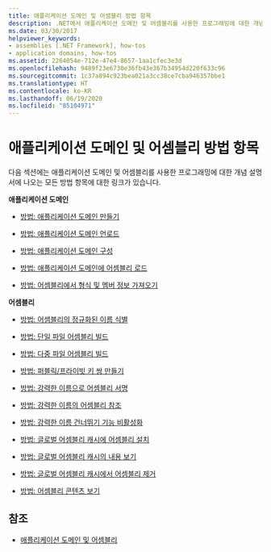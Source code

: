 ```yaml
---
title: 애플리케이션 도메인 및 어셈블리 방법 항목
description: .NET에서 애플리케이션 도메인 및 어셈블리를 사용한 프로그래밍에 대한 개념 설명서에 나오는 방법 항목에 대한 링크를 참조하세요.
ms.date: 03/30/2017
helpviewer_keywords:
- assemblies [.NET Framework], how-tos
- application domains, how-tos
ms.assetid: 2264054e-712e-47e4-8657-1aa1cfec3e3d
ms.openlocfilehash: 9489f23e6730e36fb43e367b34954d220f633c96
ms.sourcegitcommit: 1c37a894c923bea021a3cc38ce7cba946357bbe1
ms.translationtype: HT
ms.contentlocale: ko-KR
ms.lasthandoff: 06/19/2020
ms.locfileid: "85104971"
---
```

# <a name="application-domains-and-assemblies-how-to-topics"></a>애플리케이션 도메인 및 어셈블리 방법 항목
다음 섹션에는 애플리케이션 도메인 및 어셈블리를 사용한 프로그래밍에 대한 개념 설명서에 나오는 모든 방법 항목에 대한 링크가 있습니다.  
  
 **애플리케이션 도메인**  
  
- [방법: 애플리케이션 도메인 만들기](how-to-create-an-application-domain.md)  
  
- [방법: 애플리케이션 도메인 언로드](how-to-unload-an-application-domain.md)  
  
- [방법: 애플리케이션 도메인 구성](how-to-configure-an-application-domain.md)  
  
- [방법: 애플리케이션 도메인에 어셈블리 로드](how-to-load-assemblies-into-an-application-domain.md)  
  
- [방법: 어셈블리에서 형식 및 멤버 정보 가져오기](../reflection-and-codedom/get-type-member-information.md)  
  
 **어셈블리**  
  
- [방법: 어셈블리의 정규화된 이름 식별](../../standard/assembly/find-fully-qualified-name.md)  
  
- [방법: 단일 파일 어셈블리 빌드](build-single-file-assembly.md)  
  
- [방법: 다중 파일 어셈블리 빌드](build-multifile-assembly.md)  
  
- [방법: 퍼블릭/프라이빗 키 쌍 만들기](../../standard/assembly/create-public-private-key-pair.md)  
  
- [방법: 강력한 이름으로 어셈블리 서명](../../standard/assembly/sign-strong-name.md)  
  
- [방법: 강력한 이름의 어셈블리 참조](../../standard/assembly/reference-strong-named.md)  
  
- [방법: 강력한 이름 건너뛰기 기능 비활성화](../../standard/assembly/disable-strong-name-bypass-feature.md)  
  
- [방법: 글로벌 어셈블리 캐시에 어셈블리 설치](install-assembly-into-gac.md)  
  
- [방법: 글로벌 어셈블리 캐시의 내용 보기](how-to-view-the-contents-of-the-gac.md)  
  
- [방법: 글로벌 어셈블리 캐시에서 어셈블리 제거](how-to-remove-an-assembly-from-the-gac.md)  
  
- [방법: 어셈블리 콘텐츠 보기](../../standard/assembly/view-contents.md)  
  
## <a name="see-also"></a>참조

- [애플리케이션 도메인 및 어셈블리](index.md)
